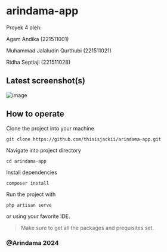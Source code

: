 # arindama-app

Proyek 4 oleh:

Agam Andika (221511001)

Muhammad Jalaludin Qurthubi (221511021)

Ridha Septiaji (221511028)

## Latest screenshot(s)

![image](https://github.com/thisisjackii/arindama-app/assets/53965124/8d8a74ec-ba48-4359-8fae-05fac983e993)

## How to operate

Clone the project into your machine

`git clone https://github.com/thisisjackii/arindama-app.git`

Navigate into project directory

`cd arindama-app`

Install dependencies

`composer install`

Run the project with

`php artisan serve`

or using your favorite IDE.

> Make sure to get all the packages and prequisites set.

### @Arindama 2024
